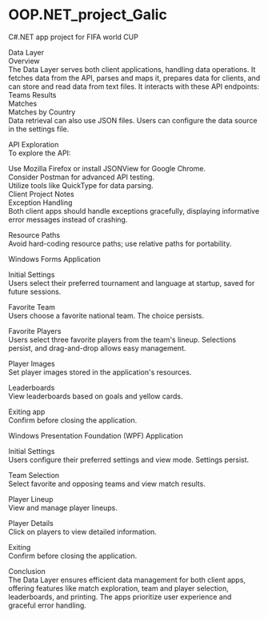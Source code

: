 # OOP.NET_project_Galic
C#.NET app project for FIFA world CUP

Data Layer    
Overview  
The Data Layer serves both client applications, handling data operations. It fetches data from the API, parses and maps it, prepares data for clients, and can store and read data from text files. It interacts with these API endpoints:  
Teams Results  
Matches  
Matches by Country  
Data retrieval can also use JSON files. Users can configure the data source in the settings file.  

API Exploration  
To explore the API:  

Use Mozilla Firefox or install JSONView for Google Chrome.  
Consider Postman for advanced API testing.  
Utilize tools like QuickType for data parsing.  
Client Project Notes  
Exception Handling  
Both client apps should handle exceptions gracefully, displaying informative error messages instead of crashing.  

Resource Paths  
Avoid hard-coding resource paths; use relative paths for portability.


Windows Forms Application    

Initial Settings  
Users select their preferred tournament and language at startup, saved for future sessions.  

Favorite Team  
Users choose a favorite national team. The choice persists.  

Favorite Players  
Users select three favorite players from the team's lineup. Selections persist, and drag-and-drop allows easy management.  

Player Images  
Set player images stored in the application's resources.  

Leaderboards  
View leaderboards based on goals and yellow cards.  

Exiting app  
Confirm before closing the application.  


Windows Presentation Foundation (WPF) Application    

Initial Settings  
Users configure their preferred settings and view mode. Settings persist.  

Team Selection  
Select favorite and opposing teams and view match results.  

Player Lineup  
View and manage player lineups.  

Player Details  
Click on players to view detailed information.  

Exiting  
Confirm before closing the application.    


Conclusion  
The Data Layer ensures efficient data management for both client apps, offering features like match exploration, team and player selection, leaderboards, and printing. The apps prioritize user experience and graceful error handling.
